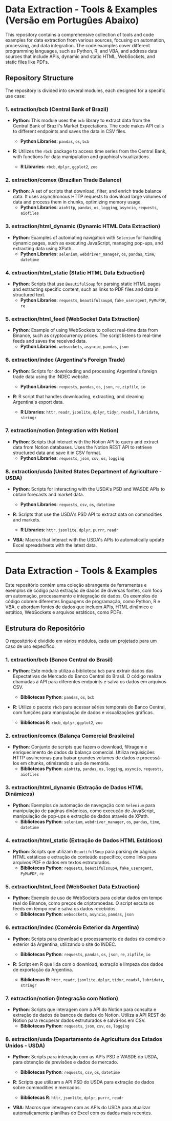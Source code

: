 

# Data Extraction - Tools & Examples (Versão em Portugûes Abaixo)

This repository contains a comprehensive collection of tools and code examples for data extraction from various sources, focusing on automation, processing, and data integration. The code examples cover different programming languages, such as Python, R, and VBA, and address data sources that include APIs, dynamic and static HTML, WebSockets, and static files like PDFs.

## Repository Structure

The repository is divided into several modules, each designed for a specific use case:

### 1. **extraction/bcb** (Central Bank of Brazil)
- **Python**: This module uses the `bcb` library to extract data from the Central Bank of Brazil's Market Expectations. The code makes API calls to different endpoints and saves the data in CSV files.
  - **Python Libraries**: `pandas`, `os`, `bcb`
  
- **R**: Utilizes the `rbcb` package to access time series from the Central Bank, with functions for data manipulation and graphical visualizations.
  - **R Libraries**: `rbcb`, `dplyr`, `ggplot2`, `zoo`

### 2. **extraction/comex** (Brazilian Trade Balance)
- **Python**: A set of scripts that download, filter, and enrich trade balance data. It uses asynchronous HTTP requests to download large volumes of data and process them in chunks, optimizing memory usage.
  - **Python Libraries**: `aiohttp`, `pandas`, `os`, `logging`, `asyncio`, `requests`, `aiofiles`

### 3. **extraction/html_dynamic** (Dynamic HTML Data Extraction)
- **Python**: Examples of automating navigation with `Selenium` for handling dynamic pages, such as executing JavaScript, managing pop-ups, and extracting data using XPath.
  - **Python Libraries**: `selenium`, `webdriver_manager`, `os`, `pandas`, `time`, `datetime`

### 4. **extraction/html_static** (Static HTML Data Extraction)
- **Python**: Scripts that use `BeautifulSoup` for parsing static HTML pages and extracting specific content, such as links to PDF files and data in structured text.
  - **Python Libraries**: `requests`, `beautifulsoup4`, `fake_useragent`, `PyMuPDF`, `re`

### 5. **extraction/html_feed** (WebSocket Data Extraction)
- **Python**: Example of using WebSockets to collect real-time data from Binance, such as cryptocurrency prices. The script listens to real-time feeds and saves the received data.
  - **Python Libraries**: `websockets`, `asyncio`, `pandas`, `json`

### 6. **extraction/indec** (Argentina's Foreign Trade)
- **Python**: Scripts for downloading and processing Argentina's foreign trade data using the INDEC website.
  - **Python Libraries**: `requests`, `pandas`, `os`, `json`, `re`, `zipfile`, `io`
  
- **R**: R script that handles downloading, extracting, and cleaning Argentina's export data.
  - **R Libraries**: `httr`, `readr`, `jsonlite`, `dplyr`, `tidyr`, `readxl`, `lubridate`, `stringr`

### 7. **extraction/notion** (Integration with Notion)
- **Python**: Scripts that interact with the Notion API to query and extract data from Notion databases. Uses the Notion REST API to retrieve structured data and save it in CSV format.
  - **Python Libraries**: `requests`, `json`, `csv`, `os`, `logging`

### 8. **extraction/usda** (United States Department of Agriculture - USDA)
- **Python**: Scripts for interacting with the USDA's PSD and WASDE APIs to obtain forecasts and market data.
  - **Python Libraries**: `requests`, `csv`, `os`, `datetime`
  
- **R**: Scripts that use the USDA's PSD API to extract data on commodities and markets.
  - **R Libraries**: `httr`, `jsonlite`, `dplyr`, `purrr`, `readr`
  
- **VBA**: Macros that interact with the USDA's APIs to automatically update Excel spreadsheets with the latest data.

-------

# Data Extraction - Tools & Examples

Este repositório contém uma coleção abrangente de ferramentas e exemplos de código para extração de dados de diversas fontes, com foco em automação, processamento e integração de dados. Os exemplos de código cobrem diferentes linguagens de programação, como Python, R e VBA, e abordam fontes de dados que incluem APIs, HTML dinâmico e estático, WebSockets e arquivos estáticos, como PDFs.

## Estrutura do Repositório

O repositório é dividido em vários módulos, cada um projetado para um caso de uso específico:

### 1. **extraction/bcb** (Banco Central do Brasil)
   - **Python**: Este módulo utiliza a biblioteca `bcb` para extrair dados das Expectativas de Mercado do Banco Central do Brasil. O código realiza chamadas à API para diferentes endpoints e salva os dados em arquivos CSV.
     - **Bibliotecas Python**: `pandas`, `os`, `bcb`
   
   - **R**: Utiliza o pacote `rbcb` para acessar séries temporais do Banco Central, com funções para manipulação de dados e visualizações gráficas.
     - **Bibliotecas R**: `rbcb`, `dplyr`, `ggplot2`, `zoo`

### 2. **extraction/comex** (Balança Comercial Brasileira)
   - **Python**: Conjunto de scripts que fazem o download, filtragem e enriquecimento de dados da balança comercial. Utiliza requisições HTTP assíncronas para baixar grandes volumes de dados e processá-los em chunks, otimizando o uso de memória.
     - **Bibliotecas Python**: `aiohttp`, `pandas`, `os`, `logging`, `asyncio`, `requests`, `aiofiles`

### 3. **extraction/html_dynamic** (Extração de Dados HTML Dinâmicos)
   - **Python**: Exemplos de automação de navegação com `Selenium` para manipulação de páginas dinâmicas, como execução de JavaScript, manipulação de pop-ups e extração de dados através de XPath.
     - **Bibliotecas Python**: `selenium`, `webdriver_manager`, `os`, `pandas`, `time`, `datetime`
   
### 4. **extraction/html_static** (Extração de Dados HTML Estáticos)
   - **Python**: Scripts que utilizam `BeautifulSoup` para parsing de páginas HTML estáticas e extração de conteúdo específico, como links para arquivos PDF e dados em textos estruturados.
     - **Bibliotecas Python**: `requests`, `beautifulsoup4`, `fake_useragent`, `PyMuPDF`, `re`

### 5. **extraction/html_feed** (WebSocket Data Extraction)
   - **Python**: Exemplo de uso de WebSockets para coletar dados em tempo real do Binance, como preços de criptomoedas. O script escuta os feeds em tempo real e salva os dados recebidos.
     - **Bibliotecas Python**: `websockets`, `asyncio`, `pandas`, `json`

### 6. **extraction/indec** (Comércio Exterior da Argentina)
   - **Python**: Scripts para download e processamento de dados do comércio exterior da Argentina, utilizando o site do INDEC.
     - **Bibliotecas Python**: `requests`, `pandas`, `os`, `json`, `re`, `zipfile`, `io`
   
   - **R**: Script em R que lida com o download, extração e limpeza dos dados de exportação da Argentina.
     - **Bibliotecas R**: `httr`, `readr`, `jsonlite`, `dplyr`, `tidyr`, `readxl`, `lubridate`, `stringr`
   
### 7. **extraction/notion** (Integração com Notion)
   - **Python**: Scripts que interagem com a API do Notion para consulta e extração de dados de bancos de dados do Notion. Utiliza a API REST do Notion para recuperar dados estruturados e salvá-los em CSV.
     - **Bibliotecas Python**: `requests`, `json`, `csv`, `os`, `logging`

### 8. **extraction/usda** (Departamento de Agricultura dos Estados Unidos - USDA)
   - **Python**: Scripts para interação com as APIs PSD e WASDE do USDA, para obtenção de previsões e dados de mercado.
     - **Bibliotecas Python**: `requests`, `csv`, `os`, `datetime`
   
   - **R**: Scripts que utilizam a API PSD do USDA para extração de dados sobre commodities e mercados.
     - **Bibliotecas R**: `httr`, `jsonlite`, `dplyr`, `purrr`, `readr`
   
   - **VBA**: Macros que interagem com as APIs do USDA para atualizar automaticamente planilhas do Excel com os dados mais recentes.
  
